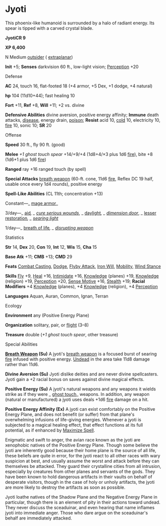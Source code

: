# Jyoti

This phoenix-like humanoid is surrounded by a halo of radiant energy. Its spear is tipped with a carved crystal blade.

**JyotiCR 9**

**XP 6,400**

N Medium [outsider](monsters/creatureTypes.md#_outsider) ( [extraplanar](monsters/creatureTypes.md#_extraplanar-subtype))

**Init** +5; **Senses** darkvision 60 ft., low-light vision; [Perception](additionalMonsters/../skills/perception.md#_perception) +20

Defense

**AC** 24, touch 16, flat-footed 18 (+4 armor, +5 Dex, +1 dodge, +4 natural)

**hp** 104 (11d10+44); fast healing 10

**Fort** +11, **Ref** +8, **Will** +11; +2 vs. divine

**Defensive Abilities** divine aversion, positive energy affinity; **Immune** death attacks, [disease](monsters/universalMonsterRules.md#_disease-(ex-or-su)), energy drain, [poison](monsters/universalMonsterRules.md#_poison-(ex-or-su)); **Resist** acid 10, [cold](monsters/creatureTypes.md#_cold-subtype) 10, electricity 10, [fire](monsters/creatureTypes.md#_fire-subtype) 10, sonic 10; **SR** 20

Offense

**Speed** 30 ft., fly 90 ft. (good)

**Melee** _+1 ghost touch spear_ +14/+9/+4 (1d8+4/×3 plus 1d6 [fire](monsters/creatureTypes.md#_fire-subtype)), bite +8 (1d6+1 plus 1d6 [fire](monsters/creatureTypes.md#_fire-subtype))

**Ranged** ray +16 ranged touch (by spell)

**Special Attacks** [breath weapon](monsters/universalMonsterRules.md#_breath-weapon) (60-ft. cone, 11d6 [fire](monsters/creatureTypes.md#_fire-subtype), Reflex DC 19 half, usable once every 1d4 rounds), positive energy

**Spell-Like Abilities** (CL 11th; concentration +13)

Constant—_ [mage armor](additionalMonsters/../spells/mageArmor.md#_mage-armor)_

3/day—_ [aid](additionalMonsters/../spells/aid.md#_aid)_, _ [cure serious wounds](additionalMonsters/../spells/cureSeriousWounds.md#_cure-serious-wounds)_, _ [daylight](additionalMonsters/../spells/daylight.md#_daylight)_, _ [dimension door](additionalMonsters/../spells/dimensionDoor.md#_dimension-door)_, _ [lesser restoration](additionalMonsters/../spells/restoration.md#_restoration-lesser)_, _ [searing light](additionalMonsters/../spells/searingLight.md#_searing-light)_

1/day—_ [breath of life](additionalMonsters/../spells/breathOfLife.md#_breath-of-life)_, _ [disrupting weapon](additionalMonsters/../spells/disruptingWeapon.md#_disrupting-weapon)_

Statistics

**Str** 14, **Dex** 20, **Con** 19, **Int** 12, **Wis** 15, **Cha** 15

**Base Atk** +11; **CMB** +13; **CMD** 29

**Feats** [Combat Casting](additionalMonsters/../feats.md#_combat-casting), [Dodge](additionalMonsters/../feats.md#_dodge), [Flyby Attack](additionalMonsters/../monsters/monsterFeats.md#_flyby-attack), [Iron Will](additionalMonsters/../feats.md#_iron-will), [Mobility](additionalMonsters/../feats.md#_mobility), [Wind Stance](additionalMonsters/../feats.md#_wind-stance)

**Skills** [Fly](additionalMonsters/../skills/fly.md#_fly) +9, [Heal](additionalMonsters/../skills/heal.md#_heal) +16, [Intimidate](additionalMonsters/../skills/intimidate.md#_intimidate) +16, [Knowledge](additionalMonsters/../skills/knowledge.md#_knowledge) (planes) +19, [Knowledge](additionalMonsters/../skills/knowledge.md#_knowledge) (religion) +19, [Perception](additionalMonsters/../skills/perception.md#_perception) +20, [Sense Motive](additionalMonsters/../skills/senseMotive.md#_sense-motive) +16, [Stealth](additionalMonsters/../skills/stealth.md#_stealth) +19; **Racial Modifiers** +4 [Knowledge](additionalMonsters/../skills/knowledge.md#_knowledge) (planes), +4 [Knowledge](additionalMonsters/../skills/knowledge.md#_knowledge) (religion), +4 [Perception](additionalMonsters/../skills/perception.md#_perception)

**Languages** Aquan, Auran, Common, Ignan, Terran

Ecology

**Environment** any (Positive Energy Plane)

**Organization** solitary, pair, or [flight](monsters/universalMonsterRules.md#_flight-(ex,-sp,-or-su)) (3–8)

**Treasure** double (_+1 ghost touch spear_, other treasure)

Special Abilities

**[Breath Weapon](monsters/universalMonsterRules.md#_breath-weapon) (Su)** A jyoti's [breath weapon](monsters/universalMonsterRules.md#_breath-weapon) is a focused burst of searing [fire](monsters/creatureTypes.md#_fire-subtype) infused with positive energy. [Undead](monsters/creatureTypes.md#_undead) in the area take 11d8 damage rather than 11d6.

**Divine Aversion (Su)** Jyoti dislike deities and are never divine spellcasters. Jyoti gain a +2 racial bonus on saves against divine magical effects.

**Positive Energy (Su)** A jyoti's natural weapons and any weapons it wields strike as if they were _ [ghost touch](additionalMonsters/../magicItems/weapons.md#_weapons-ghost-touch)_ weapons. In addition, any weapon (natural or manufactured) a jyoti uses deals +1d6 [fire](monsters/creatureTypes.md#_fire-subtype) damage on a hit.

**Positive Energy Affinity (Ex)** A jyoti can exist comfortably on the Positive Energy Plane, and does not benefit (or suffer) from that plane's overwhelming infusions of life-giving energies. Whenever a jyoti is subjected to a magical healing effect, that effect functions at its full potential, as if enhanced by [Maximize Spell](additionalMonsters/../feats.md#_maximize-spell).

Enigmatic and swift to anger, the avian race known as the jyoti are xenophobic natives of the Positive Energy Plane. Though some believe the jyoti are inherently good because their home plane is the source of all life, these beliefs are quite in error, for the jyoti react to all other races with wary suspicion at best, and usually assume the worst and attack before they can themselves be attacked. They guard their crystalline cities from all intrusion, especially by creatures from other planes and servants of the gods. They have been known to hold dangerous artifacts in their vaults on behalf of desperate visitors, though in the case of holy or unholy artifacts, the jyoti are more likely to destroy the artifacts as soon as possible.

Jyoti loathe natives of the Shadow Plane and the Negative Energy Plane in particular, though there is an element of pity in their actions toward undead. They never discuss the sceaduinar, and even hearing that name inflames jyoti into immediate anger. Those who dare argue on the sceaduinar's behalf are immediately attacked.

